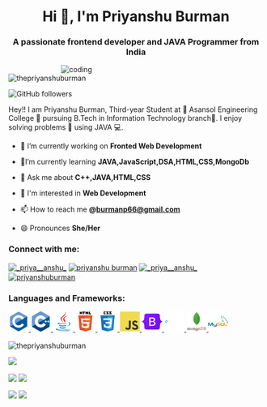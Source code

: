 
<h1 align="center">Hi 👋, I'm Priyanshu Burman</h1>
<h3 align="center">A passionate frontend developer and JAVA Programmer from India</h3>
<img align="right" alt="coding" width="400" src="https://raw.githubusercontent.com/arsentieva/arsentieva/main/code.gif">

<p align="left"> <img src="https://komarev.com/ghpvc/?username=thepriyanshuburman&label=Profile%20views&color=0e75b6&style=flat" alt="thepriyanshuburman" /> </p>

![GitHub followers](https://img.shields.io/github/followers/ThePriyanshuBurman?style=social)

Hey!! I am Priyanshu Burman, Third-year Student at 📍 Asansol Engineering College 🏫 pursuing B.Tech in Information Technology branch🔌. I enjoy solving problems 📝 using JAVA 💻. 
- 🔭 I’m currently working on **Fronted Web Development**

- 🌱I’m currently learning **JAVA,JavaScript,DSA,HTML,CSS,MongoDb**

- 💬 Ask me about **C++,JAVA,HTML,CSS**

- 👀 I'm interested in **Web Development**

- 📫 How to reach me **@burmanp66@gmail.com**

-  😄 Pronounces **She/Her**
<h3 align="left">Connect with me:</h3>
<p align="left">
<a href="https://twitter.com/_priya__anshu_" target="blank"><img align="center" src="https://raw.githubusercontent.com/rahuldkjain/github-profile-readme-generator/master/src/images/icons/Social/twitter.svg" alt="_priya__anshu_" height="30" width="40" /></a>
<a href="https://linkedin.com/in/priyanshu burman" target="blank"><img align="center" src="https://raw.githubusercontent.com/rahuldkjain/github-profile-readme-generator/master/src/images/icons/Social/linked-in-alt.svg" alt="priyanshu burman" height="30" width="40" /></a>
<a href="https://instagram.com/_priya__anshu_" target="blank"><img align="center" src="https://raw.githubusercontent.com/rahuldkjain/github-profile-readme-generator/master/src/images/icons/Social/instagram.svg" alt="_priya__anshu_" height="30" width="40" /></a>
<a href="https://www.hackerrank.com/priyanshuburman" target="blank"><img align="center" src="https://raw.githubusercontent.com/rahuldkjain/github-profile-readme-generator/master/src/images/icons/Social/hackerrank.svg" alt="priyanshuburman" height="30" width="40" /></a>
</p>

<h3 align="left">Languages and Frameworks:</h3>
<p align="left"> <a href="https://www.cprogramming.com/" target="_blank" rel="noreferrer"> <img src="https://raw.githubusercontent.com/devicons/devicon/master/icons/c/c-original.svg" alt="c" width="40" height="40"/> </a> <a href="https://www.w3schools.com/cpp/" target="_blank" rel="noreferrer"> <img src="https://raw.githubusercontent.com/devicons/devicon/master/icons/cplusplus/cplusplus-original.svg" alt="cplusplus" width="40" height="40"/> </a> 
  <a href="https://www.java.com" target="_blank" rel="noreferrer"> <img src="https://raw.githubusercontent.com/devicons/devicon/master/icons/java/java-original.svg" alt="java" width="40" height="40"/> <a href="https://www.w3.org/html/" target="_blank" rel="noreferrer"> <img src="https://raw.githubusercontent.com/devicons/devicon/master/icons/html5/html5-original-wordmark.svg" alt="html5" width="40" height="40"/> </a> </a>
   <a href="https://www.w3schools.com/css/" target="_blank" rel="noreferrer"> <img src="https://raw.githubusercontent.com/devicons/devicon/master/icons/css3/css3-original-wordmark.svg" alt="css3" width="40" height="40"/> </a> <a href="https://developer.mozilla.org/en-US/docs/Web/JavaScript" target="_blank" rel="noreferrer"> <img src="https://raw.githubusercontent.com/devicons/devicon/master/icons/javascript/javascript-original.svg" alt="javascript" width="40" height="40"/> </a> 
  <a href="https://www.getbootstrap.org" target="_blank" rel="noreferrer"> <img src="https://raw.githubusercontent.com/devicons/devicon/master/icons/bootstrap/bootstrap-original.svg" alt="python" width="40" height="40"/> </a> <a href="https://www.tailwindcss.org" target="_blank" rel="noreferrer"> <img src="https://raw.githubusercontent.com/devicons/devicon/master/icons/tailwindcss/tailwindcss-original-wordmark.svg" alt="tailwindcss" width="40" height="40"/> </a> <a href="https://www.mongodb.com/" target="_blank" rel="noreferrer"> <img src="https://raw.githubusercontent.com/devicons/devicon/master/icons/mongodb/mongodb-original-wordmark.svg" alt="mongodb" width="40" height="40"/> </a> <a href="https://www.mysql.com/" target="_blank" rel="noreferrer"> <img src="https://raw.githubusercontent.com/devicons/devicon/master/icons/mysql/mysql-original-wordmark.svg" alt="mysql" width="40" height="40"/> </a> </p>

<p><img align="center" src="https://github-readme-streak-stats.herokuapp.com/?user=thepriyanshuburman&show_icons=true&theme=radical" alt="thepriyanshuburman" /></p>

![](http://github-profile-summary-cards.vercel.app/api/cards/profile-details?username=ThePriyanshuBurman&theme=radical)

![](http://github-profile-summary-cards.vercel.app/api/cards/repos-per-language?username=ThePriyanshuBurman&theme=radical)
![](http://github-profile-summary-cards.vercel.app/api/cards/most-commit-language?username=ThePriyanshuBurman&theme=radical)

![](http://github-profile-summary-cards.vercel.app/api/cards/productive-time?username=ThePriyanshuBurman&theme=radical&utcOffset=8)
![](http://github-profile-summary-cards.vercel.app/api/cards/stats?username=ThePriyanshuBurman&theme=radical)
